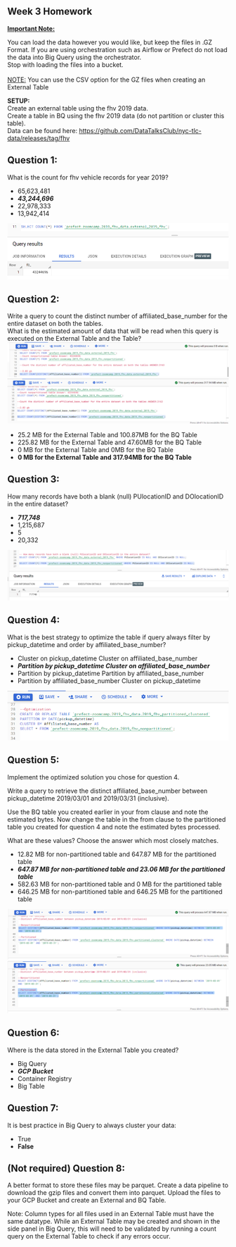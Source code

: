## Week 3 Homework
<b><u>Important Note:</b></u> <p>You can load the data however you would like, but keep the files in .GZ Format. 
If you are using orchestration such as Airflow or Prefect do not load the data into Big Query using the orchestrator.</br> 
Stop with loading the files into a bucket. </br></br>
<u>NOTE:</u> You can use the CSV option for the GZ files when creating an External Table</br>

<b>SETUP:</b></br>
Create an external table using the fhv 2019 data. </br>
Create a table in BQ using the fhv 2019 data (do not partition or cluster this table). </br>
Data can be found here: https://github.com/DataTalksClub/nyc-tlc-data/releases/tag/fhv </p>

## Question 1:
What is the count for fhv vehicle records for year 2019?
- 65,623,481
- **_43,244,696_**
- 22,978,333
- 13,942,414

![](2023-02-12-18-40-00.png)

## Question 2:
Write a query to count the distinct number of affiliated_base_number for the entire dataset on both the tables.</br> 
What is the estimated amount of data that will be read when this query is executed on the External Table and the Table?
![](2023-02-12-18-57-53.png)
![](2023-02-12-18-58-47.png)

- 25.2 MB for the External Table and 100.87MB for the BQ Table
- 225.82 MB for the External Table and 47.60MB for the BQ Table
- 0 MB for the External Table and 0MB for the BQ Table
- **0 MB for the External Table and 317.94MB for the BQ Table**


## Question 3:
How many records have both a blank (null) PUlocationID and DOlocationID in the entire dataset?
- **_717,748_**
- 1,215,687
- 5
- 20,332

![](2023-02-12-19-01-47.png)

## Question 4:
What is the best strategy to optimize the table if query always filter by pickup_datetime and order by affiliated_base_number?
- Cluster on pickup_datetime Cluster on affiliated_base_number
- **_Partition by pickup_datetime Cluster on affiliated_base_number_**
- Partition by pickup_datetime Partition by affiliated_base_number
- Partition by affiliated_base_number Cluster on pickup_datetime

![](2023-02-12-19-52-59.png)

## Question 5:
Implement the optimized solution you chose for question 4. 

Write a query to retrieve the distinct affiliated_base_number between pickup_datetime 2019/03/01 and 2019/03/31 (inclusive).</br> 

Use the BQ table you created earlier in your from clause and note the estimated bytes. Now change the table in the from clause to the partitioned table you created for question 4 and note the estimated bytes processed. 

What are these values? Choose the answer which most closely matches.

- 12.82 MB for non-partitioned table and 647.87 MB for the partitioned table
- **_647.87 MB for non-partitioned table and 23.06 MB for the partitioned table_**
- 582.63 MB for non-partitioned table and 0 MB for the partitioned table
- 646.25 MB for non-partitioned table and 646.25 MB for the partitioned table

![](2023-02-12-19-51-32.png)
![](2023-02-12-19-51-12.png)

## Question 6: 
Where is the data stored in the External Table you created?

- Big Query
- **_GCP Bucket_**
- Container Registry
- Big Table


## Question 7:
It is best practice in Big Query to always cluster your data:
- True
- **False**


## (Not required) Question 8:
A better format to store these files may be parquet. Create a data pipeline to download the gzip files and convert them into parquet. Upload the files to your GCP Bucket and create an External and BQ Table. 


Note: Column types for all files used in an External Table must have the same datatype. While an External Table may be created and shown in the side panel in Big Query, this will need to be validated by running a count query on the External Table to check if any errors occur. 
